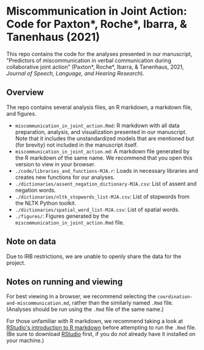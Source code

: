 # Miscommunication in Joint Action: Code for Paxton*, Roche*, Ibarra, & Tanenhaus (2021)

This repo contains the code for the analyses presented in our manuscript,
"Predictors of miscommunication in verbal communication during collaborative
joint action" (Paxton*, Roche*, Ibarra, & Tanenhaus, 2021, *Journal of Speech,
Language, and Hearing Research*).

## Overview

The repo contains several analysis files, an R markdown, a markdown file, and
figures.

* `miscommunication_in_joint_action.Rmd`: R markdown with all data preparation,
  analysis, and visualization presented in our manuscript. Note that it includes
  the unstandardized models that are mentioned but (for brevity) not included
  in the manuscript itself.
* `miscommunication_in_joint_action.md`: A markdown file generated by the R
  markdown of the same name. We recommend that you open this version to view in
  your browser.
* `./code/libraries_and_functions-MJA.r`: Loads in necessary libraries and
  creates new functions for our analyses.
* `./dictionaries/assent_negation_dictionary-MJA.csv`: List of assent and
  negation words.
* `./dictionaries/nltk_stopwords_list-MJA.csv`: List of stopwords from the
  NLTK Python toolkit.
* `./dictionaries/spatial_word_list-MJA.csv`: List of spatial words.
* `./figures/`: Figures generated by the `miscommunication_in_joint_action.Rmd`
  file.

## Note on data

Due to IRB restrictions, we are unable to openly share the data for the project.

## Notes on running and viewing

For best viewing in a browser, we recommend selecting the
`coordination-and-miscommunication.md`, rather than the similarly named `.Rmd`
file. (Analyses should be run using the `.Rmd` file of the same name.)

For those unfamiliar with R markdown, we recommend taking a look at
[RStudio's introduction to R markdown](http://rmarkdown.rstudio.com/) before
attempting to run the `.Rmd` file. (Be sure to download
[RStudio](https://www.rstudio.com/) first, if you do not already have it
installed on your machine.)

